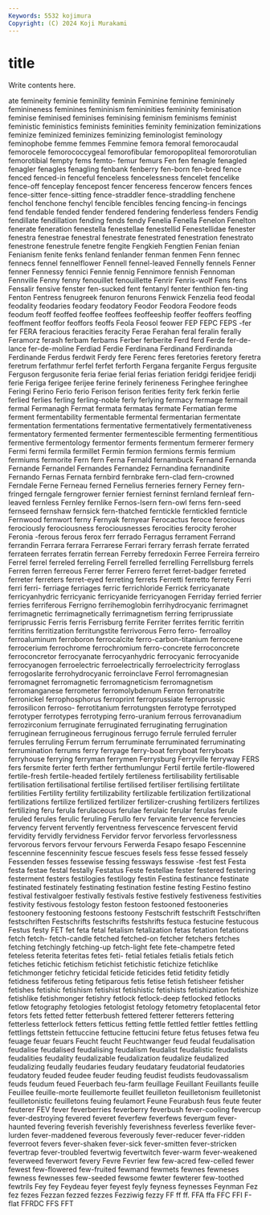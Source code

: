 ```yaml
---
Keywords: 5532 kojimura
Copyright: (C) 2024 Koji Murakami
---
```


# title

Write contents here.



ate femineity feminie feminility feminin Feminine feminine femininely feminineness
feminines femininism femininities femininity feminisation feminise feminised feminises feminising feminism
feminisms feminist feministic feministics feminists feminities feminity feminization feminizations feminize
feminized feminizes feminizing feminologist feminology feminophobe femme femmes Femmine femora
femoral femorocaudal femorocele femorococcygeal femorofibular femoropopliteal femororotulian femorotibial fempty fems
femto- femur femurs Fen fen fenagle fenagled fenagler fenagles fenagling
fenbank fenberry fen-born fen-bred fence fenced fenced-in fenceful fenceless fencelessness
fencelet fencelike fence-off fenceplay fencepost fencer fenceress fencerow fencers fences
fence-sitter fence-sitting fence-straddler fence-straddling fenchene fenchol fenchone fenchyl fencible fencibles
fencing fencing-in fencings fend fendable fended fender fendered fendering fenderless
fenders Fendig fendillate fendillation fending fends fendy Fenelia Fenella Fenelon
Fenelton fenerate feneration fenestella fenestellae fenestellid Fenestellidae fenester fenestra fenestrae
fenestral fenestrate fenestrated fenestration fenestrato fenestrone fenestrule fenetre fengite Fengkieh
Fengtien Fenian fenian Fenianism fenite fenks fenland fenlander fenman fenmen
Fenn fennec fennecs fennel fennelflower Fennell fennel-leaved Fennelly fennels Fenner
fenner Fennessy fennici Fennie fennig Fennimore fennish Fennoman Fennville Fenny
fenny fenouillet fenouillette Fenrir Fenris-wolf Fens fens Fensalir fensive fenster
fen-sucked fent fentanyl fenter fenthion fen-ting Fenton Fentress fenugreek fenuron
fenurons Fenwick Fenzelia feod feodal feodality feodaries feodary feodatory Feodor
Feodora Feodore feods feodum feoff feoffed feoffee feoffees feoffeeship feoffer
feoffers feoffing feoffment feoffor feoffors feoffs Feola Feosol feower FEP
FEPC FEPS -fer fer FERA feracious feracities feracity Ferae Ferahan
feral feralin ferally Feramorz ferash ferbam ferbams Ferber ferberite Ferd
ferd Ferde fer-de-lance fer-de-moline Ferdiad Ferdie Ferdinana Ferdinand Ferdinanda Ferdinande
Ferdus ferdwit Ferdy fere Ferenc feres feretories feretory feretra feretrum
ferfathmur ferfel ferfet ferforth Fergana ferganite Fergus fergusite Ferguson fergusonite
feria feriae ferial ferias feriation feridgi feridjee feridji ferie Feriga
ferigee ferijee ferine ferinely ferineness Feringhee feringhee Feringi Ferino Ferio
ferio Ferison ferison ferities ferity ferk ferkin ferlie ferlied ferlies
ferling ferling-noble ferly ferlying fermacy fermage fermail fermal Fermanagh Fermat
fermata fermatas fermate Fermatian ferme ferment fermentability fermentable fermental fermentarian
fermentate fermentation fermentations fermentative fermentatively fermentativeness fermentatory fermented fermenter fermentescible
fermenting fermentitious fermentive fermentology fermentor ferments fermentum fermerer fermery Fermi
fermi fermila fermillet Fermin fermion fermions fermis fermium fermiums fermorite
Fern fern Ferna Fernald fernambuck Fernand Fernanda Fernande Fernandel Fernandes
Fernandez Fernandina fernandinite Fernando Fernas Fernata fernbird fernbrake fern-clad fern-crowned
Ferndale Ferne Ferneau ferned Fernelius ferneries fernery Ferney fern-fringed ferngale
ferngrower fernier ferniest ferninst fernland fernleaf fern-leaved fernless Fernley fernlike
Fernos-Isern fern-owl ferns fern-seed fernseed fernshaw fernsick fern-thatched ferntickle ferntickled
fernticle Fernwood fernwort ferny Fernyak fernyear Ferocactus feroce ferocious ferociously
ferociousness ferociousnesses ferocities ferocity feroher Feronia -ferous ferous ferox ferr
ferrado Ferragus ferrament Ferrand ferrandin Ferrara ferrara Ferrarese Ferrari ferrary
ferrash ferrate ferrated ferrateen ferrates ferratin ferrean Ferreby ferredoxin Ferree
Ferreira ferreiro Ferrel ferrel ferreled ferreling Ferrell ferrelled ferrelling Ferrellsburg
ferrels Ferren ferren ferreous Ferrer ferrer Ferrero ferret ferret-badger ferreted
ferreter ferreters ferret-eyed ferreting ferrets Ferretti ferretto ferrety Ferri ferri
ferri- ferriage ferriages ferric ferrichloride Ferrick ferricyanate ferricyanhydric ferricyanic ferricyanide
ferricyanogen Ferriday ferried ferrier ferries ferriferous Ferrigno ferrihemoglobin ferrihydrocyanic ferrimagnet
ferrimagnetic ferrimagnetically ferrimagnetism ferring ferriprussiate ferriprussic Ferris ferris Ferrisburg ferrite
Ferriter ferrites ferritic ferritin ferritins ferritization ferritungstite ferrivorous Ferro ferro-
ferroalloy ferroaluminum ferroboron ferrocalcite ferro-carbon-titanium ferrocene ferrocerium ferrochrome ferrochromium ferro-concrete
ferroconcrete ferroconcretor ferrocyanate ferrocyanhydric ferrocyanic ferrocyanide ferrocyanogen ferroelectric ferroelectrically ferroelectricity
ferroglass ferrogoslarite ferrohydrocyanic ferroinclave Ferrol ferromagnesian ferromagnet ferromagnetic ferromagneticism ferromagnetism
ferromanganese ferrometer ferromolybdenum Ferron ferronatrite ferronickel ferrophosphorus ferroprint ferroprussiate ferroprussic
ferrosilicon ferroso- ferrotitanium ferrotungsten ferrotype ferrotyped ferrotyper ferrotypes ferrotyping ferro-uranium
ferrous ferrovanadium ferrozirconium ferruginate ferruginated ferruginating ferrugination ferruginean ferrugineous ferruginous
ferrugo ferrule ferruled ferruler ferrules ferruling Ferrum ferrum ferruminate ferruminated
ferruminating ferrumination ferrums ferry ferryage ferry-boat ferryboat ferryboats ferryhouse ferrying
ferryman ferrymen Ferrysburg Ferryville ferryway FERS fers fersmite ferter ferth
ferther ferthumlungur Fertil fertile fertile-flowered fertile-fresh fertile-headed fertilely fertileness fertilisability
fertilisable fertilisation fertilisational fertilise fertilised fertiliser fertilising fertilitate fertilities Fertility
fertility fertilizability fertilizable fertilization fertilizational fertilizations fertilize fertilized fertilizer fertilizer-crushing
fertilizers fertilizes fertilizing feru ferula ferulaceous ferulae ferulaic ferular ferulas
ferule feruled ferules ferulic feruling Ferullo ferv fervanite fervence fervencies
fervency fervent fervently ferventness fervescence fervescent fervid fervidity fervidly fervidness
Fervidor fervor fervorless fervorlessness fervorous fervors fervour fervours Ferwerda Fesapo
fesapo Fescennine fescennine fescenninity fescue fescues fesels fess fesse fessed
fessely Fessenden fesses fessewise fessing fessways fesswise -fest fest Festa
festa festae festal festally Festatus Feste festellae fester festered festering
festerment festers festilogies festilogy festin Festina festinance festinate festinated festinately
festinating festination festine festing Festino festino festival festivalgoer festivally festivals
festive festively festiveness festivities festivity festivous festology feston festoon festooned
festooneries festoonery festooning festoons festoony Festschrift festschrift Festschriften festschriften Festschrifts
festschrifts festshrifts festuca festucine festucous Festus festy FET fet feta
fetal fetalism fetalization fetas fetation fetations fetch fetch- fetch-candle fetched
fetched-on fetcher fetchers fetches fetching fetchingly fetching-up fetch-light fete fete-champetre
feted feteless feterita feteritas fetes feti- fetial fetiales fetialis fetials
fetich fetiches fetichic fetichism fetichist fetichistic fetichize fetichlike fetichmonger fetichry
feticidal feticide feticides fetid fetidity fetidly fetidness fetiferous feting fetiparous
fetis fetise fetish fetisheer fetisher fetishes fetishic fetishism fetishist fetishistic
fetishists fetishization fetishize fetishlike fetishmonger fetishry fetlock fetlock-deep fetlocked fetlocks
fetlow fetography fetologies fetologist fetology fetometry fetoplacental fetor fetors fets
fetted fetter fetterbush fettered fetterer fetterers fettering fetterless fetterlock fetters
fetticus fetting fettle fettled fettler fettles fettling fettlings fettstein fettuccine
fettucine fettucini feture fetus fetuses fetwa feu feuage feuar feuars
Feucht feucht Feuchtwanger feud feudal feudalisation feudalise feudalised feudalising feudalism
feudalist feudalistic feudalists feudalities feudality feudalizable feudalization feudalize feudalized feudalizing
feudally feudaries feudary feudatary feudatorial feudatories feudatory feuded feudee feuder
feuding feudist feudists feudovassalism feuds feudum feued Feuerbach feu-farm feuillage
Feuillant Feuillants feuille Feuillee feuille-morte feuillemorte feuillet feuilleton feuilletonism feuilletonist
feuilletonistic feuilletons feuing feulamort Feune Feurabush feus feute feuter feuterer
FEV fever feverberries feverberry feverbush fever-cooling fevercup fever-destroying fevered feveret
feverfew feverfews fevergum fever-haunted fevering feverish feverishly feverishness feverless feverlike
fever-lurden fever-maddened feverous feverously fever-reducer fever-ridden feverroot fevers fever-shaken fever-sick
fever-smitten fever-stricken fevertrap fever-troubled fevertwig fevertwitch fever-warm fever-weakened feverweed feverwort
fevery Fevre Fevrier few few-acred few-celled fewer fewest few-flowered few-fruited
fewmand fewmets fewnes fewneses fewness fewnesses few-seeded fewsome fewter fewterer
few-toothed fewtrils Fey fey Feydeau feyer feyest feyly feyness feynesses
Feynman Fez fez fezes Fezzan fezzed fezzes Fezziwig fezzy FF
ff ff. FFA ffa FFC FFI F-flat FFRDC FFS FFT
